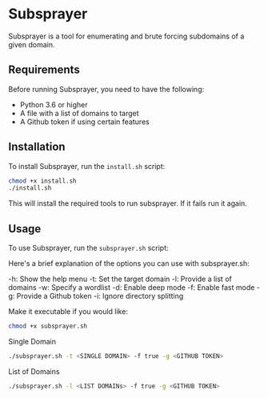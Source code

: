 # Subsprayer

Subsprayer is a tool for enumerating and brute forcing subdomains of a given domain.

## Requirements

Before running Subsprayer, you need to have the following:

- Python 3.6 or higher
- A file with a list of domains to target
- A Github token if using certain features

## Installation

To install Subsprayer, run the `install.sh` script:

```sh
chmod +x install.sh
./install.sh
```
This will install the required tools to run subsprayer. If it fails run it again.

## Usage

To use Subsprayer, run the `subsprayer.sh` script:

Here's a brief explanation of the options you can use with subsprayer.sh:

-h: Show the help menu
-t: Set the target domain
-l: Provide a list of domains
-w: Specify a wordlist
-d: Enable deep mode
-f: Enable fast mode
-g: Provide a Github token
-i: Ignore directory splitting

Make it executable if you would like:
```bash
chmod +x subsprayer.sh
```
Single Domain
```bash
./subsprayer.sh -t <SINGLE DOMAIN> -f true -g <GITHUB TOKEN>
```
List of Domains
```bash
./subsprayer.sh -l <LIST DOMAINs> -f true -g <GITHUB TOKEN>
```